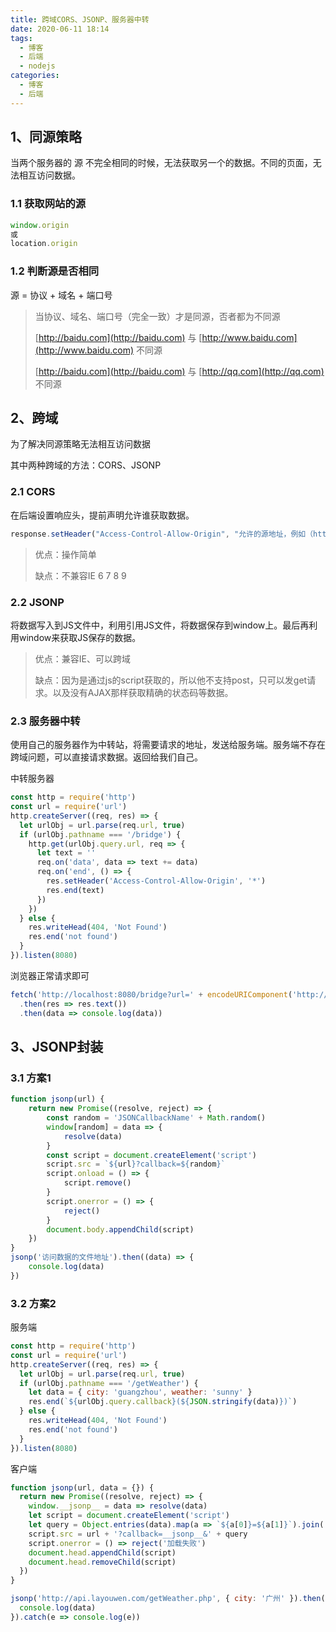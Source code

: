 ```yaml
---
title: 跨域CORS、JSONP、服务器中转
date: 2020-06-11 18:14
tags:
  - 博客
  - 后端
  - nodejs
categories:
  - 博客
  - 后端
---
```


## 1、同源策略


当两个服务器的 源 不完全相同的时候，无法获取另一个的数据。不同的页面，无法相互访问数据。



### 1.1 获取网站的源


```javascript
window.origin
或
location.origin
```



### 1.2 判断源是否相同


源 = 协议 + 域名 + 端口号



> 当协议、域名、端口号（完全一致）才是同源，否者都为不同源
>
> [http://baidu.com](http://baidu.com) 与 [http://www.baidu.com](http://www.baidu.com) 不同源
>
> [http://baidu.com](http://baidu.com) 与 [http://qq.com](http://qq.com) 不同源
>



## 2、跨域


为了解决同源策略无法相互访问数据



其中两种跨域的方法：CORS、JSONP



### 2.1 CORS


在后端设置响应头，提前声明允许谁获取数据。



```javascript
response.setHeader("Access-Control-Allow-Origin", "允许的源地址，例如（http://baidu.com）")
```



> 优点：操作简单
>
> 缺点：不兼容IE 6 7 8 9
>



### 2.2 JSONP


将数据写入到JS文件中，利用引用JS文件，将数据保存到window上。最后再利用window来获取JS保存的数据。



> 优点：兼容IE、可以跨域
>
> 缺点：因为是通过js的script获取的，所以他不支持post，只可以发get请求。以及没有AJAX那样获取精确的状态码等数据。
>



### 2.3 服务器中转


使用自己的服务器作为中转站，将需要请求的地址，发送给服务端。服务端不存在跨域问题，可以直接请求数据。返回给我们自己。



中转服务器



```javascript
const http = require('http')
const url = require('url')
http.createServer((req, res) => {
  let urlObj = url.parse(req.url, true)
  if (urlObj.pathname === '/bridge') {
    http.get(urlObj.query.url, req => {
      let text = ''
      req.on('data', data => text += data)
      req.on('end', () => {
        res.setHeader('Access-Control-Allow-Origin', '*')
        res.end(text)
      })
    })
  } else {
    res.writeHead(404, 'Not Found')
    res.end('not found')
  }
}).listen(8080)
```



浏览器正常请求即可



```javascript
fetch('http://localhost:8080/bridge?url=' + encodeURIComponent('http://baidu.com'))
  .then(res => res.text())
  .then(data => console.log(data))
```



## 3、JSONP封装


### 3.1 方案1


```javascript
function jsonp(url) {
    return new Promise((resolve, reject) => {
        const random = 'JSONCallbackName' + Math.random()
        window[random] = data => {
            resolve(data)
        }
        const script = document.createElement('script')
        script.src = `${url}?callback=${random}`
        script.onload = () => {
            script.remove()
        }
        script.onerror = () => {
            reject()
        }
        document.body.appendChild(script)
    })
}
jsonp('访问数据的文件地址').then((data) => {
    console.log(data)
})
```



### 3.2 方案2


服务端



```javascript
const http = require('http')
const url = require('url')
http.createServer((req, res) => {
  let urlObj = url.parse(req.url, true)
  if (urlObj.pathname === '/getWeather') {
    let data = { city: 'guangzhou', weather: 'sunny' }
    res.end(`${urlObj.query.callback}(${JSON.stringify(data)})`)
  } else {
    res.writeHead(404, 'Not Found')
    res.end('not found')
  }
}).listen(8080)
```



客户端



```javascript
function jsonp(url, data = {}) {
  return new Promise((resolve, reject) => {
    window.__jsonp__ = data => resolve(data)
    let script = document.createElement('script')
    let query = Object.entries(data).map(a => `${a[0]}=${a[1]}`).join('&')
    script.src = url + '?callback=__jsonp__&' + query
    script.onerror = () => reject('加载失败')
    document.head.appendChild(script)
    document.head.removeChild(script)
  })
}

jsonp('http://api.layouwen.com/getWeather.php', { city: '广州' }).then(data => {
  console.log(data)
}).catch(e => console.log(e))
```

